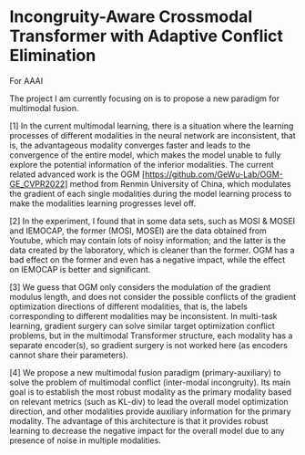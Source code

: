 # Incongruity-Aware Crossmodal Transformer with Adaptive Conflict Elimination
For AAAI

The project I am currently focusing on is to propose a new paradigm for multimodal fusion.
      
[1] In the current multimodal learning, there is a situation where the learning processes of different modalities in the neural network are inconsistent, that is, the advantageous modality converges faster and leads to the convergence of the entire model, which makes the model unable to fully explore the potential information of the inferior modalities. The current related advanced work is the OGM [https://github.com/GeWu-Lab/OGM-GE_CVPR2022] method from Renmin University of China, which modulates the gradient of each single modalities during the model learning process to make the modalities learning progresses level off. 

[2] In the experiment, I found that in some data sets, such as MOSI & MOSEI and IEMOCAP, the former (MOSI, MOSEI) are the data obtained from Youtube, which may contain lots of noisy information; and the latter is the data created by the laboratory, which is cleaner than the former. OGM has a bad effect on the former and even has a negative impact, while the effect on IEMOCAP is better and significant.

[3] We guess that OGM only considers the modulation of the gradient modulus length, and does not consider the possible conflicts of the gradient optimization directions of different modalities, that is, the labels corresponding to different modalities may be inconsistent. In multi-task learning, gradient surgery can solve similar target optimization conflict problems, but in the multimodal Transformer structure, each modality has a separate encoder(s), so gradient surgery is not worked here (as encoders cannot share their parameters).

[4] We propose a new multimodal fusion paradigm (primary-auxiliary) to solve the problem of multimodal conflict (inter-modal incongruity). Its main goal is to establish the most robust modality as the primary modality based on relevant metrics (such as KL-div) to lead the overall model optimization direction, and other modalities provide auxiliary information for the primary modality. The advantage of this architecture is that it provides robust learning to decrease the negative impact for the overall model due to any presence of noise in multiple modalities.
